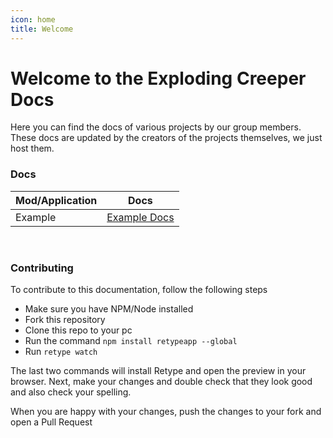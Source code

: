 ```yaml
---
icon: home
title: Welcome
---
```


# Welcome to the Exploding Creeper Docs
Here you can find the docs of various projects by our group members. These docs are updated by the creators of the projects themselves, we just host them.


### Docs
<!-- Copy the Example Line to add your own -->

| Mod/Application | Docs |
| --- | --- |
| Example | [Example Docs](sample-docs/intro.md) |

&nbsp;

### Contributing

To contribute to this documentation, follow the following steps

* Make sure you have NPM/Node installed
* Fork this repository
* Clone this repo to your pc
* Run the command `npm install retypeapp --global`
* Run `retype watch`

The last two commands will install Retype and open the preview in your browser. Next, make your changes and double check that they look good and also check your spelling.

When you are happy with your changes, push the changes to your fork and open a Pull Request
